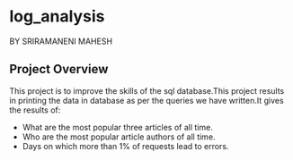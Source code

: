 # log_analysis
BY SRIRAMANENI MAHESH
## Project Overview
This project is to improve the skills of the sql database.This project results in printing the data in database as per the queries we have written.It gives the results of:
- What are the most popular three articles of all time.
- Who are the most popular article authors of all time.
- Days on which more than 1% of requests lead to errors.
